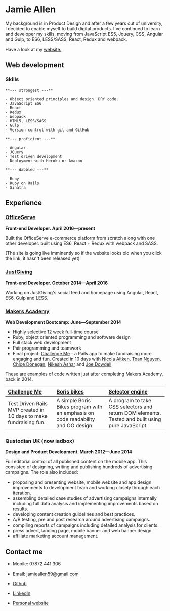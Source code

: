Jamie Allen
===========

My background is in Product Design and after a few years out of university, I decided to enable myself to build digital products. I've continued to learn and developer my skills, moving from JavaScript ES5, Jquery, CSS, Angular and Gulp, to ES6, LESS/SASS, React, Redux and webpack.

Have a look at my [website.](http://www.jamieallen.co.uk/)

Web development
---------------

### Skills

	**--- strongest ---**

	- Object­ oriented principles and design. DRY code.
	- JavaScript ES6
	- React
	- Redux
	- Webpack
	- HTML5, LESS/SASS
	- Gulp
	- Version control with git and GitHub

	**--- proficient ---**

	- Angular
	- JQuery
	- Test­ driven development
	- Deployment with Heroku or Amazon

	**--- dabbled ---**

	- Ruby
	- Ruby on Rails
	- Sinatra


Experience
----------

### [OfficeServe]
**Front-end Developer. April 2016&mdash;present**

Built the OfficeServe e-commerce platform from scratch along with one other developer. built
using ES6, React + Redux with webpack and SASS.

(The site is going live imminently so if the website looks old when you click the link, it hasn't been released yet)

### [JustGiving]
**Front-end Developer. October 2014&mdash;April 2016**

Working on JustGiving's social feed and homepage using Angular, React, ES6, Gulp and LESS.

### [Makers Academy]
**Web Development Bootcamp: June&mdash;September 2014**

  - Highly selective 12 week full-time course
  - Ruby, object oriented programming and software design
  - Full stack web development
  - Pair programming and teamwork
  - Final project: [Challenge Me] - a Rails app to make fundraising more engaging and fun. Created in 10 days with [Nicola Aitken], [Toan Nguyen], [Chloe Donegan], [Nikesh Ashar] and [Joe Dowdell].

  These are examples of code written just after completing Makers Academy, back in 2014.

  | [Challenge Me] | [Boris bikes] | [Selector engine] |
  |:-------------- |:------------- |:------------ |
  | Test Driven Rails MVP created in 10 days to make fundraising fun. | A simple Boris Bikes program with an emphasis on code readability and OO design. | A program to take CSS selectors and return DOM elements. Tested and built using pure JavaScript. |

### Qustodian UK (now iadbox)
**Design and Product Development. March 2012&mdash;June 2014**

Full editorial control of all published content on the mobile app. This consisted of designing, writing and publishing hundreds of advertising campaigns. The role also included:

- proposing and presenting website, mobile website and app design improvements to development team and working closely through each iteration.
- assembling detailed case studies of advertising campaigns internally including full data analysis and implementing improvements based on results.
- developing content creation guidelines and best practices.
- A/B testing, pre and post research around advertising campaigns.
- compiling reports of campaigns including detailed analysis for clients.
- press advert, landing page, mobile banner and web banner design.
- affiliate marketing account management.

Contact me
------------

- Mobile: 07872 441 306
- Email: [jamieallen59@gmail.com]
- [Github]
- [LinkedIn]
- [Personal website]

  [Boris bikes]: https://github.com/jamieallen59/boris_bikes
  [Selector engine]: https://github.com/jamieallen59/JQuery_selector_engine
  [Challenge Me]: https://github.com/jamieallen59/challenge_me

  [OfficeServe]: http://www.officeserve.com
  [JustGiving]: http://www.justgiving.com
  [Makers Academy]: http://www.makersacademy.com
  [jamieallen59@gmail.com]: mailto:jamieallen59@gmail.com
  [GitHub]: https://github.com/jamieallen59
  [LinkedIn]: uk.linkedin.com/pub/jamie-allen/49/9bb/577/
  [Personal website]: http://www.jamieallen.co.uk/

  [Nicola Aitken]: https://github.com/aitkenster
  [Toan Nguyen]: https://github.com/yoshdog
  [Chloe Donegan]: https://github.com/csharpd
  [Nikesh Ashar]: https://github.com/nikeshashar
  [Joe Dowdell]: https://github.com/joedowdell
